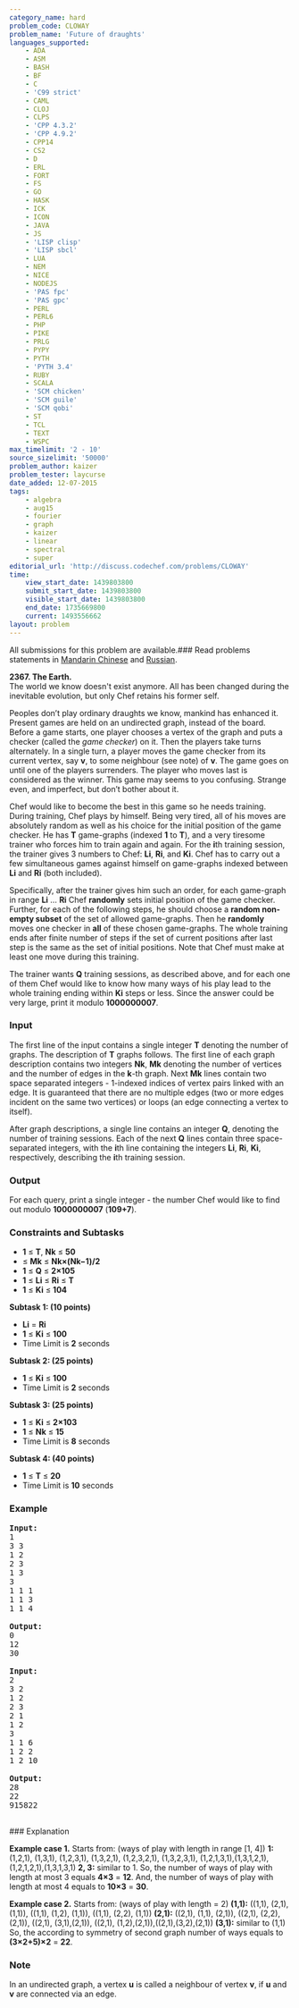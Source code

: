 ```yaml
---
category_name: hard
problem_code: CLOWAY
problem_name: 'Future of draughts'
languages_supported:
    - ADA
    - ASM
    - BASH
    - BF
    - C
    - 'C99 strict'
    - CAML
    - CLOJ
    - CLPS
    - 'CPP 4.3.2'
    - 'CPP 4.9.2'
    - CPP14
    - CS2
    - D
    - ERL
    - FORT
    - FS
    - GO
    - HASK
    - ICK
    - ICON
    - JAVA
    - JS
    - 'LISP clisp'
    - 'LISP sbcl'
    - LUA
    - NEM
    - NICE
    - NODEJS
    - 'PAS fpc'
    - 'PAS gpc'
    - PERL
    - PERL6
    - PHP
    - PIKE
    - PRLG
    - PYPY
    - PYTH
    - 'PYTH 3.4'
    - RUBY
    - SCALA
    - 'SCM chicken'
    - 'SCM guile'
    - 'SCM qobi'
    - ST
    - TCL
    - TEXT
    - WSPC
max_timelimit: '2 - 10'
source_sizelimit: '50000'
problem_author: kaizer
problem_tester: laycurse
date_added: 12-07-2015
tags:
    - algebra
    - aug15
    - fourier
    - graph
    - kaizer
    - linear
    - spectral
    - super
editorial_url: 'http://discuss.codechef.com/problems/CLOWAY'
time:
    view_start_date: 1439803800
    submit_start_date: 1439803800
    visible_start_date: 1439803800
    end_date: 1735669800
    current: 1493556662
layout: problem
---
```

All submissions for this problem are available.###  Read problems statements in [Mandarin Chinese](http://www.codechef.com/download/translated/AUG15/mandarin/CLOWAY.pdf) and [Russian](http://www.codechef.com/download/translated/AUG15/russian/CLOWAY.pdf).

**2367. The Earth.**  
The world we know doesn't exist anymore. All has been changed during the inevitable evolution, but only Chef retains his former self.

Peoples don’t play ordinary draughts we know, mankind has enhanced it. Present games are held on an undirected graph, instead of the board. Before a game starts, one player chooses a vertex of the graph and puts a checker (called the _game checker_) on it. Then the players take turns alternately. In a single turn, a player moves the game checker from its current vertex, say **v**, to some neighbour (see note) of **v**. The game goes on until one of the players surrenders. The player who moves last is considered as the winner. This game may seems to you confusing. Strange even, and imperfect, but don’t bother about it.

Chef would like to become the best in this game so he needs training. During training, Chef plays by himself. Being very tired, all of his moves are absolutely random as well as his choice for the initial position of the game checker. He has **T** game-graphs (indexed **1** to **T**), and a very tiresome trainer who forces him to train again and again. For the **i**th training session, the trainer gives 3 numbers to Chef: **Li**, **Ri**, and **Ki**. Chef has to carry out a few simultaneous games against himself on game-graphs indexed between **Li** and **Ri** (both included).

Specifically, after the trainer gives him such an order, for each game-graph in range **Li** … **Ri** Chef **randomly** sets initial position of the game checker. Further, for each of the following steps, he should choose a **random non-empty subset** of the set of allowed game-graphs. Then he **randomly** moves one checker in **all** of these chosen game-graphs. The whole training ends after finite number of steps if the set of current positions after last step is the same as the set of initial positions. Note that Chef must make at least one move during this training.

The trainer wants **Q** training sessions, as described above, and for each one of them Chef would like to know how many ways of his play lead to the whole training ending within **Ki** steps or less. Since the answer could be very large, print it modulo **1000000007**.

### Input

The first line of the input contains a single integer **T** denoting the number of graphs. The description of **T** graphs follows.
The first line of each graph description contains two integers **Nk**, **Mk** denoting the number of vertices and the number of edges in the **k**-th graph. Next **Mk** lines contain two space separated integers - 1-indexed indices of vertex pairs linked with an edge.
It is guaranteed that there are no multiple edges (two or more edges incident on the same two vertices) or loops (an edge connecting a vertex to itself).

After graph descriptions, a single line contains an integer **Q**, denoting the number of training sessions. Each of the next **Q** lines contain three space-separated integers, with the **i**th line containing the integers **Li**, **Ri**, **Ki**, respectively, describing the **i**th training session.

### Output

For each query, print a single integer - the number Chef would like to find out modulo **1000000007** (**109+7**).

### Constraints and Subtasks

- **1** ≤ **T**, **Nk** ≤ **50**
- ≤ **Mk** ≤ **Nk×(Nk−1)/2**
- **1** ≤ **Q** ≤ **2×105**
- **1** ≤ **Li** ≤ **Ri** ≤ **T**
- **1** ≤ **Ki** ≤ **104**

**Subtask 1: (10 points)**

- **Li** = **Ri**
- **1** ≤ **Ki** ≤ **100**
- Time Limit is **2** seconds

**Subtask 2: (25 points)**

- **1** ≤ **Ki** ≤ **100**
- Time Limit is **2** seconds

**Subtask 3: (25 points)**

- **1** ≤ **Ki** ≤ **2×103**
- **1** ≤ **Nk** ≤ **15**
- Time Limit is **8** seconds

**Subtask 4: (40 points)**

- **1** ≤ **T** ≤ **20**
- Time Limit is **10** seconds

### Example

<pre><b>Input:</b>
1
3 3
1 2
2 3
1 3
3
1 1 1
1 1 3
1 1 4

<b>Output:</b>
0
12
30

<b>Input:</b>
2
3 2
1 2
2 3
2 1
1 2
3
1 1 6
1 2 2
1 2 10

<b>Output:</b>
28
22
915822

</pre>### Explanation
**Example case 1.**
Starts from: (ways of play with length in range \[1, 4\]) 
**1:**  (1,2,1), (1,3,1), (1,2,3,1), (1,3,2,1), (1,2,3,2,1), 
(1,3,2,3,1), (1,2,1,3,1),(1,3,1,2,1),(1,2,1,2,1),(1,3,1,3,1) 
**2, 3:**  similar to 1. 
So, the number of ways of play with length at most 3 equals **4×3** = **12**. 
And, the number of ways of play with length at most 4 equals to **10×3** = **30**.

**Example case 2.**
Starts from: (ways of play with length = 2)
 **(1,1):** ((1,1), (2,1), (1,1)), ((1,1), (1,2), (1,1)), ((1,1), (2,2), (1,1)) 
 **(2,1):** ((2,1), (1,1), (2,1)), ((2,1), (2,2), (2,1)), ((2,1), (3,1),(2,1)),
((2,1), (1,2),(2,1)),((2,1),(3,2),(2,1))
 **(3,1):** similar to (1,1) 
So, the according to symmetry of second graph number of ways equals to **(3×2+5)×2** = **22**.

### Note

In an undirected graph, a vertex **u** is called a neighbour of vertex **v**, if **u** and **v** are connected via an edge.
